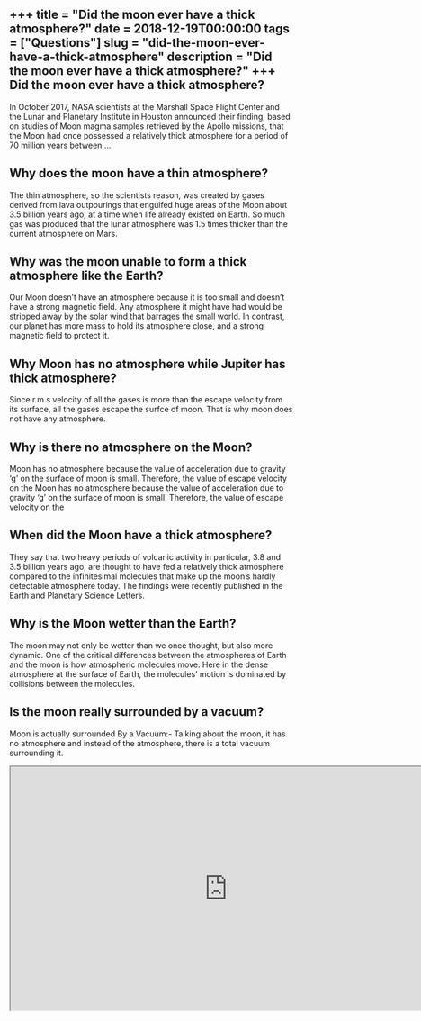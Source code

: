 +++
title = "Did the moon ever have a thick atmosphere?"
date = 2018-12-19T00:00:00
tags = ["Questions"]
slug = "did-the-moon-ever-have-a-thick-atmosphere"
description = "Did the moon ever have a thick atmosphere?"
+++
Did the moon ever have a thick atmosphere?
------------------------------------------

In October 2017, NASA scientists at the Marshall Space Flight Center and the Lunar and Planetary Institute in Houston announced their finding, based on studies of Moon magma samples retrieved by the Apollo missions, that the Moon had once possessed a relatively thick atmosphere for a period of 70 million years between …

Why does the moon have a thin atmosphere?
-----------------------------------------

The thin atmosphere, so the scientists reason, was created by gases derived from lava outpourings that engulfed huge areas of the Moon about 3.5 billion years ago, at a time when life already existed on Earth. So much gas was produced that the lunar atmosphere was 1.5 times thicker than the current atmosphere on Mars.

Why was the moon unable to form a thick atmosphere like the Earth?
------------------------------------------------------------------

Our Moon doesn’t have an atmosphere because it is too small and doesn’t have a strong magnetic field. Any atmosphere it might have had would be stripped away by the solar wind that barrages the small world. In contrast, our planet has more mass to hold its atmosphere close, and a strong magnetic field to protect it.

Why Moon has no atmosphere while Jupiter has thick atmosphere?
--------------------------------------------------------------

Since r.m.s velocity of all the gases is more than the escape velocity from its surface, all the gases escape the surfce of moon. That is why moon does not have any atmosphere.

Why is there no atmosphere on the Moon?
---------------------------------------

Moon has no atmosphere because the value of acceleration due to gravity ‘g’ on the surface of moon is small. Therefore, the value of escape velocity on the Moon has no atmosphere because the value of acceleration due to gravity ‘g’ on the surface of moon is small. Therefore, the value of escape velocity on the

When did the Moon have a thick atmosphere?
------------------------------------------

They say that two heavy periods of volcanic activity in particular, 3.8 and 3.5 billion years ago, are thought to have fed a relatively thick atmosphere compared to the infinitesimal molecules that make up the moon’s hardly detectable atmosphere today. The findings were recently published in the Earth and Planetary Science Letters.

Why is the Moon wetter than the Earth?
--------------------------------------

The moon may not only be wetter than we once thought, but also more dynamic. One of the critical differences between the atmospheres of Earth and the moon is how atmospheric molecules move. Here in the dense atmosphere at the surface of Earth, the molecules’ motion is dominated by collisions between the molecules.

Is the moon really surrounded by a vacuum?
------------------------------------------

Moon is actually surrounded By a Vacuum:- Talking about the moon, it has no atmosphere and instead of the atmosphere, there is a total vacuum surrounding it.

<iframe allow="accelerometer; autoplay; clipboard-write; encrypted-media; gyroscope; picture-in-picture" allowfullscreen="" class="__youtube_prefs__  epyt-is-override  no-lazyload" data-no-lazy="1" data-origheight="433" data-origwidth="770" data-skipgform_ajax_framebjll="" height="433" id="_ytid_53227" loading="lazy" src="https://www.youtube.com/embed/aG4CzsCs-uY?enablejsapi=1&autoplay=0&cc_load_policy=0&cc_lang_pref=&iv_load_policy=1&loop=0&modestbranding=0&rel=1&fs=1&playsinline=0&autohide=2&theme=dark&color=red&controls=1&" title="YouTube player" width="770"></iframe>